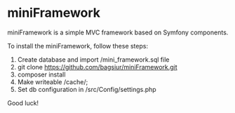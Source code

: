 # miniFramework
miniFramework is a simple MVC framework based on Symfony components.

To install the miniFramework, follow these steps:

1. Create database and import /mini_framework.sql file
2. git clone https://github.com/bagsiur/miniFramework.git
4. composer install
5. Make writeable /cache/;
6. Set db configuration in /src/Config/settings.php

Good luck!

